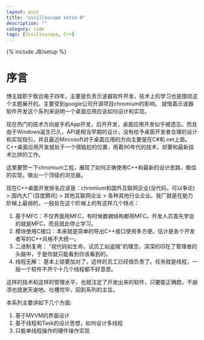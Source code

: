 ```yaml
---
layout: post
title: "oscilloscope serie 0"
description: ""
category: code
tags: [Oscilloscope, C++]
---
```

{% include JB/setup %}

序言
==
博主就职于致远电子四年，主要是负责示波器软件开发，技术上的学习也是围绕这个主题展开的。主要受到google公司开源项目chromium的影响。
就借着示波器软件开发这个系列来说明一个桌面应用应该如何设计和实现。

现在热门的技术方向是手机App开发，后开开发，桌面应用开发似乎被遗忘。而且由于Windows诞生已久，API是相当早期的设计，没有给予桌面开发者合理的设计和实现指引。并且最近Mircosoft对于桌面应用的方向主要是在C#和.net上面。C++桌面应用开发就处于一个很尴尬的位置，用着90年代的技术，却要和最新技术比拼的工作。

这里要赞一下chromium工程，展现了如何正确使用C++和最新的设计思路，极佳的实现，做出一个顶级的浏览器。

现在C++桌面开发排名应该是：chromium和国外互联网企业(没代码，可以争论) > 国内大厂(百度腾讯) > 其他互联网企业 > 各种其他行业企业。我厂就是在能力阶梯上最弱的，一般处在这个阶梯上的有这样几个特点：

1. 基于MFC：不仅界面用MFC，有时候数据结构都用MFC。开发人员首先学会的就是MFC，而且就此停止学习。
2. 模块使用C接口：本来就是简单的导出C++接口使用多方便。估计是各个开发者写的C++风格不大统一。
3. 二进制复用： "视代码如生命，试员工如盗贼"的理念，深深的印在了管理者的头脑中，于是你就只能看到你该看到的。
4. 线程无解： 基本上锁要加对了，这样的员工已经很负责了。任务就是线程，一般一个软件不开个十几个线程都不好意思。

这样的技术和这样的管理水平，也就注定了开发出来的软件，只要能正确跑，不崩溃也就谢天谢地。吐槽完毕，回到系列的主旨。

本系列主要讲如下几个方面:

 1. 基于MVVM的界面设计
 2. 基于线程和Task的设计思想，如何设计多线程
 3. 只能单线程操作的硬件操作实现
